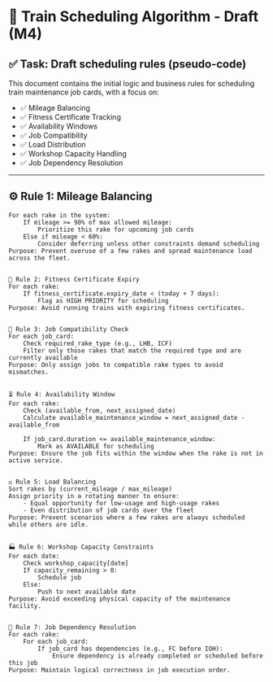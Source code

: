 # 🚆 Train Scheduling Algorithm - Draft (M4)

## ✅ Task: Draft scheduling rules (pseudo-code)

This document contains the initial logic and business rules for scheduling train maintenance job cards, with a focus on:

- ✅ Mileage Balancing  
- ✅ Fitness Certificate Tracking  
- ✅ Availability Windows  
- ✅ Job Compatibility  
- ✅ Load Distribution  
- ✅ Workshop Capacity Handling  
- ✅ Job Dependency Resolution

---

## ⚙️ Rule 1: Mileage Balancing

```pseudo
For each rake in the system:
    If mileage >= 90% of max allowed mileage:
        Prioritize this rake for upcoming job cards
    Else if mileage < 60%:
        Consider deferring unless other constraints demand scheduling
Purpose: Prevent overuse of a few rakes and spread maintenance load across the fleet.


📅 Rule 2: Fitness Certificate Expiry
For each rake:
    If fitness_certificate.expiry_date < (today + 7 days):
        Flag as HIGH PRIORITY for scheduling
Purpose: Avoid running trains with expiring fitness certificates.


🔧 Rule 3: Job Compatibility Check
For each job_card:
    Check required_rake_type (e.g., LHB, ICF)
    Filter only those rakes that match the required type and are currently available
Purpose: Only assign jobs to compatible rake types to avoid mismatches.


⏳ Rule 4: Availability Window
For each rake:
    Check (available_from, next_assigned_date)
    Calculate available_maintenance_window = next_assigned_date - available_from

    If job_card.duration <= available_maintenance_window:
        Mark as AVAILABLE for scheduling
Purpose: Ensure the job fits within the window when the rake is not in active service.


⚖️ Rule 5: Load Balancing
Sort rakes by (current_mileage / max_mileage)
Assign priority in a rotating manner to ensure:
    - Equal opportunity for low-usage and high-usage rakes
    - Even distribution of job cards over the fleet
Purpose: Prevent scenarios where a few rakes are always scheduled while others are idle.


🏭 Rule 6: Workshop Capacity Constraints
For each date:
    Check workshop_capacity[date]
    If capacity_remaining > 0:
        Schedule job
    Else:
        Push to next available date
Purpose: Avoid exceeding physical capacity of the maintenance facility.


🔗 Rule 7: Job Dependency Resolution
For each rake:
    For each job_card:
        If job_card has dependencies (e.g., FC before IOH):
            Ensure dependency is already completed or scheduled before this job
Purpose: Maintain logical correctness in job execution order.
